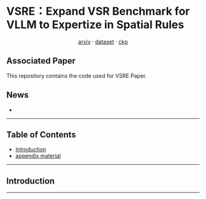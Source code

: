# VSRE：Expand VSR Benchmark for VLLM to Expertize in Spatial Rules
  <p align="center">  
    <a href="https://arxiv.org/abs/">arxiv</a>
    ·
    <a href="">dataset</a>
    ·
    <a href="">ckp</a>
  </p>




## Associated Paper
This repository contains the code used for VSRE Paper. 

## News
- 



---

## Table of Contents

- [Introduction](#introduction)
- [appendix material](https://github.com/user-attachments/files/18237160/appendix.pdf)



---

## Introduction


---


